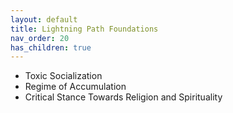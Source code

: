 ```yaml
---
layout: default
title: Lightning Path Foundations
nav_order: 20
has_children: true
---
```


* Toxic Socialization
* Regime of Accumulation
* Critical Stance Towards Religion and Spirituality

